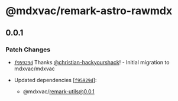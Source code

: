 # @mdxvac/remark-astro-rawmdx

## 0.0.1

### Patch Changes

- [`f95929d`](https://github.com/mdxvac/mdxvac/commit/f95929d036c4273700f5fa632b67d359a8c1d814) Thanks [@christian-hackyourshack](https://github.com/christian-hackyourshack)! - Initial migration to mdxvac/mdxvac

- Updated dependencies [[`f95929d`](https://github.com/mdxvac/mdxvac/commit/f95929d036c4273700f5fa632b67d359a8c1d814)]:
  - @mdxvac/remark-utils@0.0.1
